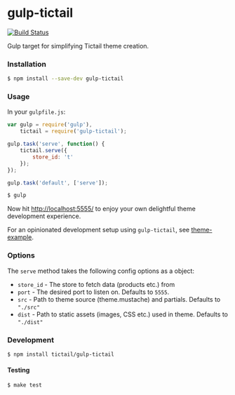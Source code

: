 # gulp-tictail

[![Build Status](https://travis-ci.org/tictail/gulp-tictail.svg?branch=master)](https://travis-ci.org/tictail/gulp-tictail)

Gulp target for simplifying Tictail theme creation.


### Installation

```bash
$ npm install --save-dev gulp-tictail
```

### Usage

In your `gulpfile.js`:

```javascript
var gulp = require('gulp'),
    tictail = require('gulp-tictail');

gulp.task('serve', function() {
    tictail.serve({
        store_id: 't'
    });
});

gulp.task('default', ['serve']);
```

```bash
$ gulp
```

Now hit [http://localhost:5555/](http://localhost:5555/) to enjoy your own delightful theme development experience.

For an opinionated development setup using `gulp-tictail`, see [theme-example](https://github.com/tictail/theme-example).


### Options

The `serve` method takes the following config options as a object:

* `store_id` - The store to fetch data (products etc.) from
* `port` - The desired port to listen on. Defaults to `5555`.
* `src` - Path to theme source (theme.mustache) and partials. Defaults to `"./src"`
* `dist` - Path to static assets (images, CSS etc.) used in theme. Defaults to `"./dist"`


### Development

```bash
$ npm install tictail/gulp-tictail
```

#### Testing

```bash
$ make test
```
